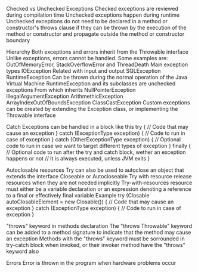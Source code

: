 Checked vs Unchecked Exceptions
  Checked exceptions are reviewed during compilation time
  Unchecked exceptions happen during runtime
    Unchecked exceptions do not need to be declared in a method or constructor's throws clause 
      if they can be thrown by the execution of the method or constructor and propagate outside the method or constructor boundary

Hierarchy 
  Both exceptions and errors inherit from the Throwable interface
  Unlike exceptions, errors cannot be handled. Some examples are: OutOfMemoryError, StackOverflowError and ThreadDeath
  Main exception types
    IOException
      Related with input and output
    SQLException
    RuntimeException
      Can be thrown during the normal operation of the Java Virtual Machine
      RuntimeException and its subclasses are unchecked exceptions
      From which inherits 
        NullPointerException
        IllegalArgumentException
        ArithmethicException
        ArrayIndexOutOfBoundsException
        ClassCastException
  Custom exceptions can be created by extending the Exception class, or implementing the Throwable interface

Catch
  Exceptions can be handled in a block like this
    try {
      // Code that may cause an exception
    } catch (ExceptionType exception) {
      // Code to run in case of exception
    } catch (OtherExceptionType exception) {
      // Optional code to run in case we want to target different types of exception
    } finally {
      // Optional code to run after the try and catch block, wether an exception happens or not
      // It is always executed, unless JVM exits
    }

Autoclosable resources
  Try can also be used to autoclose an object that extends the interface Closeable or Autocloseable
  Try with resource release resources when they are not needed implicitly
  Try-with-resources resource must either be a variable declaration 
    or an expression denoting a reference to a final or effectively final variable
  Example
    try (Closable autoClosableElement = new Closable()) {
      // Code that may cause an exception
    } catch (ExceptionType exception) {
      // Code to run in case of exception
    }

"throws" keyword in methods declaration
  The "throws Throwable" keyword can be added to a method signature to indicate that the method may cause an exception
  Methods with the "throws" keyword must be sorrounded in try-catch block when invoked, 
    or their invoker method have the "throws" keyword also 

Errors
  Error is thrown in the program when hardware problems occur